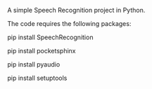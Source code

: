 A simple Speech Recognition project in Python.

The code requires the following packages:

pip install SpeechRecognition

pip install pocketsphinx

pip install pyaudio

pip install setuptools
